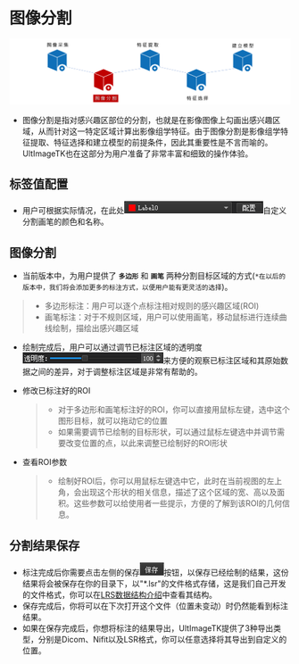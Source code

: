 # 图像分割
<center>

![影像组学流程_图像采集](./imgs/pipeline_2.png)

</center>

- 图像分割是指对感兴趣区部位的分割，也就是在影像图像上勾画出感兴趣区域，从而针对这一特定区域计算出影像组学特征。由于图像分割是影像组学特征提取、特征选择和建立模型的前提条件，因此其重要性是不言而喻的。UltImageTK也在这部分为用户准备了非常丰富和细致的操作体验。

## 标签值配置
- 用户可根据实际情况，在此处![](./imgs/setting_color.png)自定义分割画笔的颜色和名称。

## 图像分割
- 当前版本中，为用户提供了 **`多边形`** 和 **`画笔`** 两种分割目标区域的方式(`*在以后的版本中，我们将会添加更多的标注方式，以便用户能有更灵活的选择`)。

> - 多边形标注：用户可以逐个点标注相对规则的感兴趣区域(ROI)
> - 画笔标注：对于不规则区域，用户可以使用画笔，移动鼠标进行连续曲线绘制，描绘出感兴趣区域


- 绘制完成后，用户可以通过调节已标注区域的透明度![](./imgs/transparancy.png)来方便的观察已标注区域和其原始数据之间的差异，对于调整标注区域是非常有帮助的。

- 修改已标注好的ROI
   > * 对于多边形和画笔标注好的ROI，你可以直接用鼠标左键，选中这个图形目标，就可以拖动它的位置
   > * 如果需要调节已绘制的目标形状，可以通过鼠标左键选中并调节需要改变位置的点，以此来调整已绘制好的ROI形状

- 查看ROI参数
   > * 绘制好ROI后，你可以用鼠标左键选中它，此时在当前视图的左上角，会出现这个形状的相关信息，描述了这个区域的宽、高以及面积。这些参数可以给使用者一些提示，方便的了解到该ROI的几何信息。



## 分割结果保存
- 标注完成后你需要点击左侧的保存![](./imgs/save_btn.png)按钮，以保存已经绘制的结果，这份结果将会被保存在你的目录下，以"*.lsr"的文件格式存储，这是我们自己开发的文件格式，你可以在[LRS数据结构介绍](zh-cn/analysisApi)中查看其结构。
- 保存完成后，你将可以在下次打开这个文件（位置未变动）时仍然能看到标注结果。
- 如果在保存完成后，你想将标注的结果导出，UltImageTK提供了3种导出类型，分别是Dicom、Nifit以及LSR格式，你可以任意选择将其导出到自定义的位置。